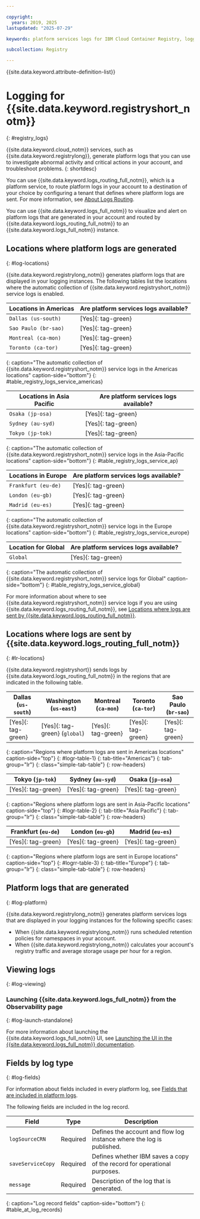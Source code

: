 ```yaml
---

copyright:
  years: 2019, 2025
lastupdated: "2025-07-29"

keywords: platform services logs for IBM Cloud Container Registry, logging for IBM Cloud Container Registry, logging for IBM Cloud Container Registry, IBM Cloud Container Registry logs, IBM Cloud Container Registry security, analyzing logs for IBM Cloud Container Registry, viewing IBM Cloud Container Registry logs, IBM Cloud Container Registry logs, logs, region

subcollection: Registry

---
```


{{site.data.keyword.attribute-definition-list}}

# Logging for {{site.data.keyword.registryshort_notm}}
{: #registry_logs}

{{site.data.keyword.cloud_notm}} services, such as {{site.data.keyword.registrylong}}, generate platform logs that you can use to investigate abnormal activity and critical actions in your account, and troubleshoot problems.
{: shortdesc}

You can use {{site.data.keyword.logs_routing_full_notm}}, which is a platform service, to route platform logs in your account to a destination of your choice by configuring a tenant that defines where platform logs are sent. For more information, see [About Logs Routing](/docs/logs-router?topic=logs-router-about).

You can use {{site.data.keyword.logs_full_notm}} to visualize and alert on platform logs that are generated in your account and routed by {{site.data.keyword.logs_routing_full_notm}} to an {{site.data.keyword.logs_full_notm}} instance.

## Locations where platform logs are generated
{: #log-locations}

{{site.data.keyword.registrylong_notm}} generates platform logs that are displayed in your logging instances. The following tables list the locations where the automatic collection of {{site.data.keyword.registryshort_notm}} service logs is enabled.

| Locations in Americas | Are platform services logs available? |
|-----------------------|---------------------------------------|
| `Dallas (us-south)` | [Yes]{: tag-green} |
| `Sao Paulo (br-sao)` | [Yes]{: tag-green} |
| `Montreal (ca-mon)` | [Yes]{: tag-green} |
| `Toronto (ca-tor)` | [Yes]{: tag-green} |
{: caption="The automatic collection of {{site.data.keyword.registryshort_notm}} service logs in the Americas locations" caption-side="bottom"}
{: #table_registry_logs_service_americas}

| Locations in Asia Pacific | Are platform services logs available? |
|---------------------------|---------------------------------------|
| `Osaka (jp-osa)` | [Yes]{: tag-green} |
| `Sydney (au-syd)` | [Yes]{: tag-green} |
| `Tokyo (jp-tok)` | [Yes]{: tag-green} |
{: caption="The automatic collection of {{site.data.keyword.registryshort_notm}} service logs in the Asia-Pacific locations" caption-side="bottom"}
{: #table_registry_logs_service_ap}

| Locations in Europe | Are platform services logs available? |
|---------------------|---------------------------------------|
| `Frankfurt (eu-de)` | [Yes]{: tag-green} |
| `London (eu-gb)` | [Yes]{: tag-green} |
| `Madrid (eu-es)` | [Yes]{: tag-green} |
{: caption="The automatic collection of {{site.data.keyword.registryshort_notm}} service logs in the Europe locations" caption-side="bottom"}
{: #table_registry_logs_service_europe}

| Location for Global | Are platform services logs available? |
|---------------------|---------------------------------------|
| `Global` | [Yes]{: tag-green} |
{: caption="The automatic collection of {{site.data.keyword.registryshort_notm}} service logs for Global" caption-side="bottom"}
{: #table_registry_logs_service_global}

For more information about where to see {{site.data.keyword.registryshort_notm}} service logs if you are using {{site.data.keyword.logs_routing_full_notm}}, see [Locations where logs are sent by {{site.data.keyword.logs_routing_full_notm}}](#lr-locations).

## Locations where logs are sent by {{site.data.keyword.logs_routing_full_notm}}
{: #lr-locations}

{{site.data.keyword.registryshort}} sends logs by {{site.data.keyword.logs_routing_full_notm}} in the regions that are indicated in the following table.

| Dallas (`us-south`) | Washington (`us-east`) | Montreal (`ca-mon`) | Toronto (`ca-tor`) | Sao Paulo (`br-sao`) |
|---------------------|------------------------|---------------------|--------------------|----------------------|
| [Yes]{: tag-green} | [Yes]{: tag-green} (`global`) | [Yes]{: tag-green} | [Yes]{: tag-green} | [Yes]{: tag-green} |
{: caption="Regions where platform logs are sent in Americas locations" caption-side="top"}
{: #logr-table-1}
{: tab-title="Americas"}
{: tab-group="lr"}
{: class="simple-tab-table"}
{: row-headers}

| Tokyo (`jp-tok`) | Sydney (`au-syd`) | Osaka (`jp-osa`) |
|------------------|-------------------|------------------|
| [Yes]{: tag-green} | [Yes]{: tag-green} | [Yes]{: tag-green} |
{: caption="Regions where platform logs are sent in Asia-Pacific locations" caption-side="top"}
{: #logr-table-2}
{: tab-title="Asia Pacific"}
{: tab-group="lr"}
{: class="simple-tab-table"}
{: row-headers}

| Frankfurt (`eu-de`) | London (`eu-gb`) | Madrid (`eu-es`) |
|---------------------|------------------|------------------|
| [Yes]{: tag-green} | [Yes]{: tag-green} | [Yes]{: tag-green} |
{: caption="Regions where platform logs are sent in Europe locations" caption-side="top"}
{: #logrr-table-3}
{: tab-title="Europe"}
{: tab-group="lr"}
{: class="simple-tab-table"}
{: row-headers}

## Platform logs that are generated
{: #log-platform}

{{site.data.keyword.registrylong_notm}} generates platform services logs that are displayed in your logging instances for the following specific cases:

- When {{site.data.keyword.registrylong_notm}} runs scheduled retention policies for namespaces in your account.
- When {{site.data.keyword.registrylong_notm}} calculates your account's registry traffic and average storage usage per hour for a region.

## Viewing logs
{: #log-viewing}

### Launching {{site.data.keyword.logs_full_notm}} from the Observability page
{: #log-launch-standalone}

For more information about launching the {{site.data.keyword.logs_full_notm}} UI, see [Launching the UI in the {{site.data.keyword.logs_full_notm}} documentation](/docs/cloud-logs?topic=cloud-logs-instance-launch).

## Fields by log type
{: #log-fields}

For information about fields included in every platform log, see [Fields that are included in platform logs](/docs/logs-router?topic=logs-router-about-platform-logs#about-platform-logs-2).

The following fields are included in the log record.

| Field             | Type       | Description             |
|-------------------|------------|-------------------------|
| `logSourceCRN`    | Required   | Defines the account and flow log instance where the log is published. |
| `saveServiceCopy` | Required   | Defines whether IBM saves a copy of the record for operational purposes. |
| `message`         | Required   | Description of the log that is generated. |
{: caption="Log record fields" caption-side="bottom"}
{: #table_at_log_records}
